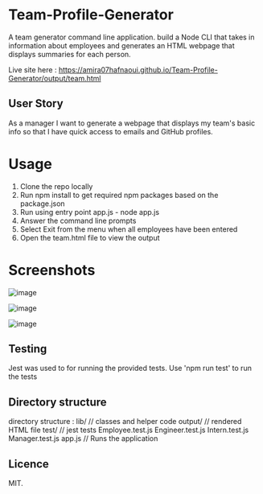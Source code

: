 # Team-Profile-Generator
A team generator command line application.
build a Node CLI that takes in information about employees and generates an HTML webpage that displays summaries for each person.

Live site here : https://amira07hafnaoui.github.io/Team-Profile-Generator/output/team.html

## User Story 
As a manager
I want to generate a webpage that displays my team's basic info
so that I have quick access to emails and GitHub profiles.

# Usage
1. Clone the repo locally
2. Run npm install to get required npm packages based on the package.json
3. Run using entry point app.js - node app.js
4. Answer the command line prompts
5. Select Exit from the menu when all employees have been entered
6. Open the team.html file to view the output
# Screenshots
![image](https://user-images.githubusercontent.com/55209230/70760103-31c58f80-1d0e-11ea-93c8-2cd959d7b2fc.png)

![image](https://user-images.githubusercontent.com/55209230/70760139-5588d580-1d0e-11ea-8a16-51c90b36e9e4.png)

![image](https://user-images.githubusercontent.com/55209230/70760558-9c2aff80-1d0f-11ea-8d77-09b908589999.png)

## Testing
Jest was used to for running the provided tests.
Use 'npm run test' to run the tests

## Directory structure
directory structure :
lib/           // classes and helper code
output/        // rendered HTML file
test/          // jest tests
  Employee.test.js
  Engineer.test.js
  Intern.test.js
  Manager.test.js
app.js         // Runs the application

## Licence 
MIT.

